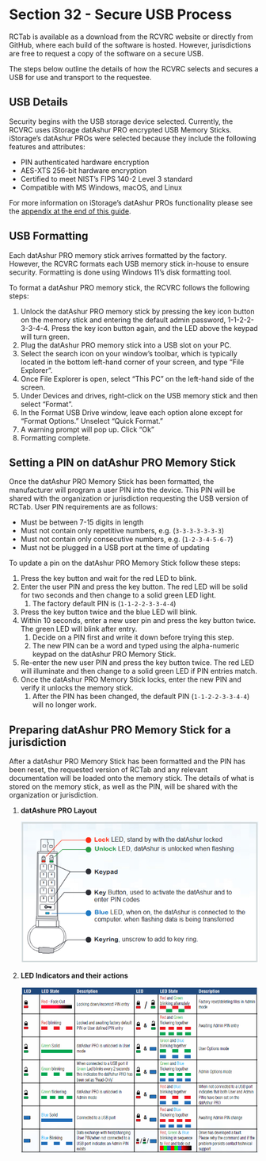 # Section 32 - Secure USB Process

RCTab is available as a download from the RCVRC website or directly from GitHub, where each build of the software is hosted. However, jurisdictions are free to request a copy of the software on a secure USB.

The steps below outline the details of how the RCVRC selects and secures a USB for use and transport to the requestee.

## USB Details
Security begins with the USB storage device selected. Currently, the RCVRC uses iStorage datAshur PRO encrypted USB Memory Sticks. iStorage’s datAshur PROs were selected because they include the following features and attributes:

- PIN authenticated hardware encryption
- AES-XTS 256-bit hardware encryption
- Certified to meet NIST’s FIPS 140-2 Level 3 standard
- Compatible with MS Windows, macOS, and Linux

For more information on iStorage’s datAshur PROs functionality please see the [appendix at the end of this guide](22-month-archiving-procedure.md).

## USB Formatting
Each datAshur PRO memory stick arrives formatted by the factory. However, the RCVRC formats each USB memory stick in-house to ensure security. Formatting is done using Windows 11’s disk formatting tool.

To format a datAshur PRO memory stick, the RCVRC follows the following steps:

1. Unlock the datAshur PRO memory stick by pressing the key icon button on the memory stick and entering the default admin password, 1-1-2-2-3-3-4-4. Press the key icon button again, and the LED above the keypad will turn green.
2.  Plug the datAshur PRO memory stick into a USB slot on your PC.
3. Select the search icon on your window’s toolbar, which is typically located in the bottom left-hand corner of your screen, and type “File Explorer”.
4. Once File Explorer is open, select “This PC” on the left-hand side of the screen.
5. Under Devices and drives, right-click on the USB memory stick and then select “Format”.
6. In the Format USB Drive window, leave each option alone except for “Format Options.” Unselect “Quick Format.”
7.  A warning prompt will pop up. Click “Ok”
8. Formatting complete.


## Setting a PIN on datAshur PRO Memory Stick
Once the datAshur PRO Memory Stick has been formatted, the manufacturer will program a user PIN into the device. This PIN will be shared with the organization or jurisdiction requesting the USB version of RCTab. User PIN requirements are as follows:

- Must be between 7-15 digits in length
- Must not contain only repetitive numbers, e.g. (`3-3-3-3-3-3-3`)
- Must not contain only consecutive numbers, e.g. (`1-2-3-4-5-6-7`)
- Must not be plugged in a USB port at the time of updating

To update a pin on the datAshur PRO Memory Stick follow these steps:

1. Press the key button and wait for the red LED to blink.
2. Enter the user PIN and press the key button. The red LED will be solid for two seconds and then change to a solid green LED light.
    1. The factory default PIN is (`1-1-2-2-3-3-4-4`)
3. Press the key button twice and the blue LED will blink.
4. Within 10 seconds, enter a new user pin and press the key button twice. The green LED will blink after entry.
    1. Decide on a PIN first and write it down before trying this step.
    2. The new PIN can be a word and typed using the alpha-numeric keypad on the datAshur PRO Memory Stick.
5. Re-enter the new user PIN and press the key button twice. The red LED will illuminate and then change to a solid green LED if PIN entries match.
6. Once the datAshur PRO Memory Stick locks, enter the new PIN and verify it unlocks the memory stick.
    1. After the PIN has been changed, the default PIN (`1-1-2-2-3-3-4-4`) will no longer work.


## Preparing datAshur PRO Memory Stick for a jurisdiction
After a datAshur PRO Memory Stick has been formatted and the PIN has been reset, the requested version of RCTab and any relevant documentation will be loaded onto the memory stick. The details of what is stored on the memory stick, as well as the PIN, will be shared with the organization or jurisdiction.

1. **datAshure PRO Layout**

    ![datAshure PRO Layout](images/image51.png)

2. **LED Indicators and their actions**

    ![datAshure PRO LED Indicators](images/image52.png)
